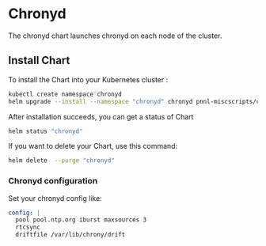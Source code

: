 # Chronyd

The chronyd chart launches chronyd on each node of the cluster.


## Install Chart

To install the Chart into your Kubernetes cluster :

```bash
kubectl create namespace chronyd
helm upgrade --install --namespace "chronyd" chronyd pnnl-miscscripts/chronyd -f chronyd-values.yaml
```

After installation succeeds, you can get a status of Chart

```bash
helm status "chronyd"
```

If you want to delete your Chart, use this command:

```bash
helm delete  --purge "chronyd"
```

### Chronyd configuration
Set your chronyd config like:
```yaml
config: |
  pool pool.ntp.org iburst maxsources 3
  rtcsync
  driftfile /var/lib/chrony/drift
```

